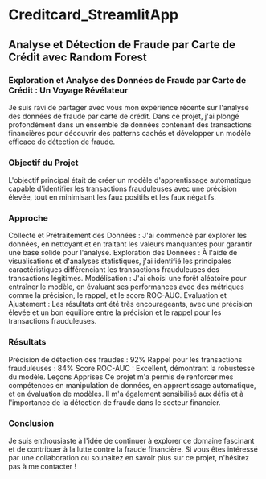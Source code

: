 # Creditcard_StreamlitApp
## Analyse et Détection de Fraude par Carte de Crédit avec Random Forest
### Exploration et Analyse des Données de Fraude par Carte de Crédit : Un Voyage Révélateur
Je suis ravi de partager avec vous mon expérience récente sur l'analyse des données de fraude par carte de crédit. Dans ce projet, j'ai plongé profondément dans un ensemble de données contenant des transactions financières pour découvrir des patterns cachés et développer un modèle efficace de détection de fraude.

### Objectif du Projet
L'objectif principal était de créer un modèle d'apprentissage automatique capable d'identifier les transactions frauduleuses avec une précision élevée, tout en minimisant les faux positifs et les faux négatifs.

### Approche
Collecte et Prétraitement des Données : J'ai commencé par explorer les données, en nettoyant et en traitant les valeurs manquantes pour garantir une base solide pour l'analyse.
Exploration des Données : À l'aide de visualisations et d'analyses statistiques, j'ai identifié les principales caractéristiques différenciant les transactions frauduleuses des transactions légitimes.
Modélisation : J'ai choisi une forêt aléatoire pour entraîner le modèle, en évaluant ses performances avec des métriques comme la précision, le rappel, et le score ROC-AUC.
Évaluation et Ajustement : Les résultats ont été très encourageants, avec une précision élevée et un bon équilibre entre la précision et le rappel pour les transactions frauduleuses.
### Résultats
Précision de détection des fraudes : 92%
Rappel pour les transactions frauduleuses : 84%
Score ROC-AUC : Excellent, démontrant la robustesse du modèle.
Leçons Apprises
Ce projet m'a permis de renforcer mes compétences en manipulation de données, en apprentissage automatique, et en évaluation de modèles. Il m'a également sensibilisé aux défis et à l'importance de la détection de fraude dans le secteur financier.

### Conclusion
Je suis enthousiaste à l'idée de continuer à explorer ce domaine fascinant et de contribuer à la lutte contre la fraude financière. Si vous êtes intéressé par une collaboration ou souhaitez en savoir plus sur ce projet, n'hésitez pas à me contacter !
